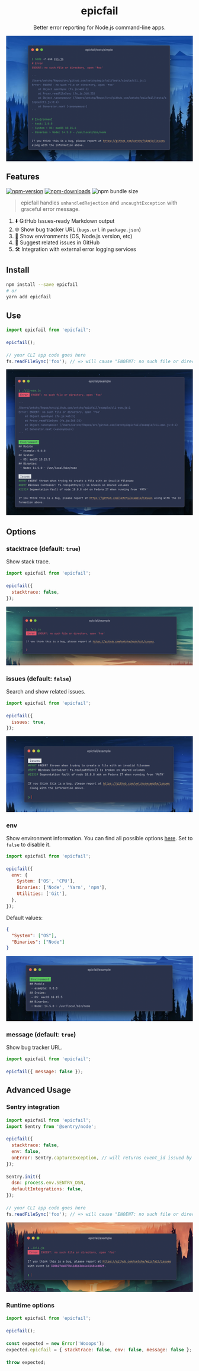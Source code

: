 <h1 align="center">epicfail</h1>
<p align="center">Better error reporting for Node.js command-line apps.</p>
<img  align="center" src="https://raw.githubusercontent.com/uetchy/epicfail/master/docs/top.png" />

## Features

[![npm-version]][npm-url]
[![npm-downloads]][npm-url]
![npm bundle size](https://img.shields.io/bundlephobia/minzip/epicfail)

[npm-version]: https://badgen.net/npm/v/epicfail
[npm-downloads]: https://badgen.net/npm/dt/epicfail
[npm-url]: https://npmjs.org/package/epicfail

> epicfail handles `unhandledRejection` and `uncaughtException` with graceful error message.

1. ⬇️ GitHub Issues-ready Markdown output
1. 🌐 Show bug tracker URL (`bugs.url` in `package.json`)
1. 🍁 Show environments (OS, Node.js version, etc)
1. 👀 Suggest related issues in GitHub
1. 🛠 Integration with external error logging services

## Install

```bash
npm install --save epicfail
# or
yarn add epicfail
```

## Use

```js
import epicfail from 'epicfail';

epicfail();

// your CLI app code goes here
fs.readFileSync('foo'); // => will cause "ENOENT: no such file or directory, open 'foo'"
```

![With stacktrace](https://raw.githubusercontent.com/uetchy/epicfail/master/docs/full.png)

## Options

### stacktrace (default: `true`)

Show stack trace.

```js
import epicfail from 'epicfail';

epicfail({
  stacktrace: false,
});
```

![Without stacktrace](https://raw.githubusercontent.com/uetchy/epicfail/master/docs/without-stacktrace.png)

### issues (default: `false`)

Search and show related issues.

```js
import epicfail from 'epicfail';

epicfail({
  issues: true,
});
```

![With issues](https://raw.githubusercontent.com/uetchy/epicfail/master/docs/with-issues.png)

### env

Show environment information. You can find all possible options [here](https://github.com/tabrindle/envinfo#cli-usage). Set to `false` to disable it.

```js
import epicfail from 'epicfail';

epicfail({
  env: {
    System: ['OS', 'CPU'],
    Binaries: ['Node', 'Yarn', 'npm'],
    Utilities: ['Git'],
  },
});
```

Default values:

```json
{
  "System": ["OS"],
  "Binaries": ["Node"]
}
```

![With envinfo](https://raw.githubusercontent.com/uetchy/epicfail/master/docs/with-envinfo.png)

### message (default: `true`)

Show bug tracker URL.

```js
import epicfail from 'epicfail';

epicfail({ message: false });
```

## Advanced Usage

### Sentry integration

```js
import epicfail from 'epicfail';
import Sentry from '@sentry/node';

epicfail({
  stacktrace: false,
  env: false,
  onError: Sentry.captureException, // will returns event_id issued by Sentry
});

Sentry.init({
  dsn: process.env.SENTRY_DSN,
  defaultIntegrations: false,
});

// your CLI app code goes here
fs.readFileSync('foo'); // => will cause "ENOENT: no such file or directory, open 'foo'"
```

![Sentry integration](https://raw.githubusercontent.com/uetchy/epicfail/master/docs/with-sentry.png)

### Runtime options

```js
import epicfail from 'epicfail';

epicfail();

const expected = new Error('Wooops');
expected.epicfail = { stacktrace: false, env: false, message: false };

throw expected;
```

